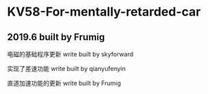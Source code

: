 # KV58-For-mentally-retarded-car
## 2019.6 built by Frumig

电磁的基础程序更新
           write built by skyforward
           
实现了差速功能
           write built by qianyufenyin
           
直道加速功能的更新
           write built by Frumig
